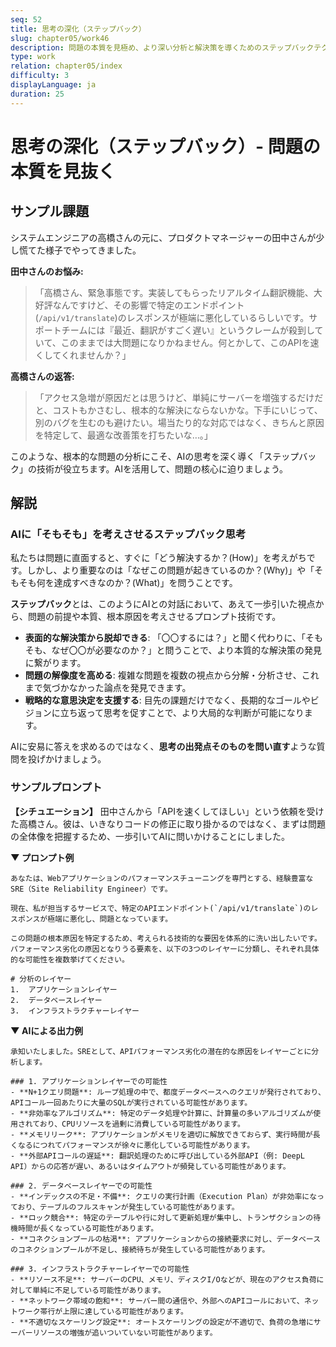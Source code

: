 ```yaml
---
seq: 52
title: 思考の深化（ステップバック）
slug: chapter05/work46
description: 問題の本質を見極め、より深い分析と解決策を導くためのステップバックテクニックを学ぶ
type: work
relation: chapter05/index
difficulty: 3
displayLanguage: ja
duration: 25
---
```


# 思考の深化（ステップバック）- 問題の本質を見抜く

## サンプル課題
システムエンジニアの高橋さんの元に、プロダクトマネージャーの田中さんが少し慌てた様子でやってきました。

**田中さんのお悩み:**
> 「高橋さん、緊急事態です。実装してもらったリアルタイム翻訳機能、大好評なんですけど、その影響で特定のエンドポイント(`/api/v1/translate`)のレスポンスが極端に悪化しているらしいです。サポートチームには『最近、翻訳がすごく遅い』というクレームが殺到していて、このままでは大問題になりかねません。何とかして、このAPIを速くしてくれませんか？」

**高橋さんの返答:**
> 「アクセス急増が原因だとは思うけど、単純にサーバーを増強するだけだと、コストもかさむし、根本的な解決にならないかな。下手にいじって、別のバグを生むのも避けたい。場当たり的な対応ではなく、きちんと原因を特定して、最適な改善策を打ちたいな…。」

このような、根本的な問題の分析にこそ、AIの思考を深く導く「ステップバック」の技術が役立ちます。AIを活用して、問題の核心に迫りましょう。

## 解説

### AIに「そもそも」を考えさせるステップバック思考

私たちは問題に直面すると、すぐに「どう解決するか？(How)」を考えがちです。しかし、より重要なのは「なぜこの問題が起きているのか？(Why)」や「そもそも何を達成すべきなのか？(What)」を問うことです。

**ステップバック**とは、このようにAIとの対話において、あえて一歩引いた視点から、問題の前提や本質、根本原因を考えさせるプロンプト技術です。

- **表面的な解決策から脱却できる**: 「〇〇するには？」と聞く代わりに、「そもそも、なぜ〇〇が必要なのか？」と問うことで、より本質的な解決策の発見に繋がります。
- **問題の解像度を高める**: 複雑な問題を複数の視点から分解・分析させ、これまで気づかなかった論点を発見できます。
- **戦略的な意思決定を支援する**: 目先の課題だけでなく、長期的なゴールやビジョンに立ち返って思考を促すことで、より大局的な判断が可能になります。

AIに安易に答えを求めるのではなく、**思考の出発点そのものを問い直す**ような質問を投げかけましょう。

### サンプルプロンプト

**【シチュエーション】**
田中さんから「APIを速くしてほしい」という依頼を受けた高橋さん。彼は、いきなりコードの修正に取り掛かるのではなく、まずは問題の全体像を把握するため、一歩引いてAIに問いかけることにしました。

**▼ プロンプト例**
```
あなたは、Webアプリケーションのパフォーマンスチューニングを専門とする、経験豊富なSRE（Site Reliability Engineer）です。

現在、私が担当するサービスで、特定のAPIエンドポイント(`/api/v1/translate`)のレスポンスが極端に悪化し、問題となっています。

この問題の根本原因を特定するため、考えられる技術的な要因を体系的に洗い出したいです。
パフォーマンス劣化の原因となりうる要素を、以下の3つのレイヤーに分類し、それぞれ具体的な可能性を複数挙げてください。

# 分析のレイヤー
1.  アプリケーションレイヤー
2.  データベースレイヤー
3.  インフラストラクチャーレイヤー
```

**▼ AIによる出力例**
```
承知いたしました。SREとして、APIパフォーマンス劣化の潜在的な原因をレイヤーごとに分析します。

### 1. アプリケーションレイヤーでの可能性
- **N+1クエリ問題**: ループ処理の中で、都度データベースへのクエリが発行されており、APIコール一回あたりに大量のSQLが実行されている可能性があります。
- **非効率なアルゴリズム**: 特定のデータ処理や計算に、計算量の多いアルゴリズムが使用されており、CPUリソースを過剰に消費している可能性があります。
- **メモリリーク**: アプリケーションがメモリを適切に解放できておらず、実行時間が長くなるにつれてパフォーマンスが徐々に悪化している可能性があります。
- **外部APIコールの遅延**: 翻訳処理のために呼び出している外部API（例: DeepL API）からの応答が遅い、あるいはタイムアウトが頻発している可能性があります。

### 2. データベースレイヤーでの可能性
- **インデックスの不足・不備**: クエリの実行計画（Execution Plan）が非効率になっており、テーブルのフルスキャンが発生している可能性があります。
- **ロック競合**: 特定のテーブルや行に対して更新処理が集中し、トランザクションの待機時間が長くなっている可能性があります。
- **コネクションプールの枯渇**: アプリケーションからの接続要求に対し、データベースのコネクションプールが不足し、接続待ちが発生している可能性があります。

### 3. インフラストラクチャーレイヤーでの可能性
- **リソース不足**: サーバーのCPU、メモリ、ディスクI/Oなどが、現在のアクセス負荷に対して単純に不足している可能性があります。
- **ネットワーク帯域の飽和**: サーバー間の通信や、外部へのAPIコールにおいて、ネットワーク帯行が上限に達している可能性があります。
- **不適切なスケーリング設定**: オートスケーリングの設定が不適切で、負荷の急増にサーバーリソースの増強が追いついていない可能性があります。
```
